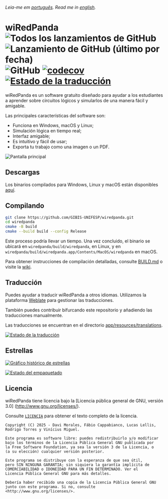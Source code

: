 _Leia-me em [português](README_pt_BR.md). Read me in [english](README.md)._

# wiRedPanda ![Todos los lanzamientos de GitHub](https://img.shields.io/github/downloads/gibis-unifesp/wiredpanda/total?style=flat-square) ![Lanzamiento de GitHub (último por fecha)](https://img.shields.io/github/v/release/gibis-unifesp/wiredpanda?style=flat-square) ![GitHub](https://img.shields.io/github/license/gibis-unifesp/wiredpanda?style=flat-square) [![codecov](https://codecov.io/gh/GIBIS-UNIFESP/wiRedPanda/branch/master/graph/badge.svg?token=5YBYB4J705)](https://codecov.io/gh/GIBIS-UNIFESP/wiRedPanda) <a href="https://hosted.weblate.org/engage/wiredpanda/"><img src="https://hosted.weblate.org/widget/wiredpanda/svg-badge.svg" alt="Estado de la traducción" /></a>


wiRedPanda es un software gratuito diseñado para ayudar a los estudiantes a aprender sobre circuitos lógicos y simularlos de una manera fácil y amigable.

Las principales características del software son:
  - Funciona en Windows, macOS y Linux;
  - Simulación lógica en tiempo real;
  - Interfaz amigable;
  - Es intuitivo y fácil de usar;
  - Exporta tu trabajo como una imagen o un PDF.

![Pantalla principal](https://gibis-unifesp.github.io/wiRedPanda/demo.gif)

## Descargas
Los binarios compilados para Windows, Linux y macOS están disponibles [aquí](https://github.com/GIBIS-UNIFESP/wiRedPanda/releases).

## Compilando

```bash
git clone https://github.com/GIBIS-UNIFESP/wiredpanda.git
cd wiredpanda
cmake -B build
cmake --build build --config Release
```

Este proceso podría llevar un tiempo. Una vez concluido, el binario se ubicará en `wiredpanda/build/wiredpanda`, en Linux, y en `wiredpanda/build/wiredpanda.app/Contents/MacOS/wiredpanda` en macOS.

Para obtener instrucciones de compilación detalladas, consulte [BUILD.md](BUILD.md) o visite la [wiki](https://github.com/GIBIS-UNIFESP/wiRedPanda/wiki/How-to-setup-environment).

## Traducción

Puedes ayudar a traducir wiRedPanda a otros idiomas. Utilizamos la plataforma [Weblate](https://hosted.weblate.org/projects/wiredpanda/wiredpanda) para gestionar las traducciones.

También puedes contribuir bifurcando este repositorio y añadiendo las traducciones manualmente.

Las traducciones se encuentran en el directorio [app/resources/translations](https://github.com/GIBIS-UNIFESP/wiRedPanda/tree/master/app/resources/translations).

<a href="https://hosted.weblate.org/engage/wiredpanda/">
<img src="https://hosted.weblate.org/widget/wiredpanda/wiredpanda/multi-auto.svg" alt="Estado de la traducción" />
</a>

## Estrellas

<a href="https://www.star-history.com/#GIBIS-UNIFESP/wiRedPanda&Date">
<imagen>
<source media="(prefiere-color-scheme: oscuro)" srcset="https://api.star-history.com/svg?repos=GIBIS-UNIFESP/wiRedPanda&type=Date&theme=dark" />
<fuente media="(prefiere-color-esquema: claro)" srcset="https://api.star-history.com/svg?repos=GIBIS-UNIFESP/wiRedPanda&type=Date" />
<img alt="Gráfico histórico de estrellas" src="https://api.star-history.com/svg?repos=GIBIS-UNIFESP/wiRedPanda&type=Date" />
</imagen>
</a>

[![Estado del empaquetado](https://repology.org/badge/vertical-allrepos/wiredpanda.svg)](https://repology.org/project/wiredpanda/versions)

## Licencia

wiRedPanda tiene licencia bajo la [Licencia pública general de GNU, versión 3.0] (http://www.gnu.org/licenses/).

Consulte [`LICENCIA`](LICENCIA) para obtener el texto completo de la licencia.

    Copyright (C) 2025 - Davi Morales, Fábio Cappabianco, Lucas Lellis, Rodrigo Torres y Vinícius Miguel.

    Este programa es software libre: puedes redistribuirlo y/o modificar
    bajo los términos de la Licencia Pública General GNU publicada por
    la Free Software Foundation, ya sea la versión 3 de la Licencia, o
    (a su elección) cualquier versión posterior.

    Este programa se distribuye con la esperanza de que sea útil,
    pero SIN NINGUNA GARANTIA; sin siquiera la garantía implícita de
    COMERCIABILIDAD o IDONEIDAD PARA UN FIN DETERMINADO. Ver el
    Licencia Pública General GNU para más detalles.

    Debería haber recibido una copia de la Licencia Pública General GNU
    junto con este programa. Si no, consulte <http://www.gnu.org/licenses/>.
